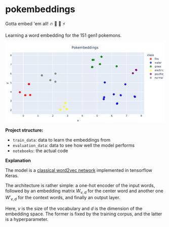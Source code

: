 # pokembeddings
Gotta embed 'em all! :fire: :ocean: :seedling: :zap:

Learning a word embedding for the 151 gen1 pokemons. 

![alt text](https://github.com/emilioMaddalena/pokembeddings/blob/main/data/embedding_projection.png)

**Project structure:**
- `train_data`: data to learn the embeddings from
- `evaluation_data`: data to see how well the model performs
- `notebooks`: the actual code

**Explanation**

The model is a [classical word2vec network](https://www.tensorflow.org/text/tutorials/word2vec) implemented in tensorflow Keras.

The architecture is rather simple: a one-hot encoder of the input words, followed by an embedding matrix $W_{v,d}$ for the center word and another one $W'_{v,d}$ for the context words, and finally an output layer. 

Here, $v$ is the size of the vocabulary and $d$ is the dimension of the embedding space. The former is fixed by the training corpus, and the latter is a hyperparameter.
